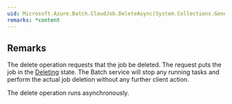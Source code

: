 ```yaml
---  
uid: Microsoft.Azure.Batch.CloudJob.DeleteAsync(System.Collections.Generic.IEnumerable{Microsoft.Azure.Batch.BatchClientBehavior},System.Threading.CancellationToken)  
remarks: *content  
---  
```

  
## Remarks  
 The delete operation requests that the job be deleted.  The request puts the job in the [Deleting](assetId:///T:Microsoft.Azure.Batch.Common.JobState?qualifyHint=False&autoUpgrade=True) state.             The Batch service will stop any running tasks and perform the actual job deletion without any further client action.  
  
 The delete operation runs asynchronously.